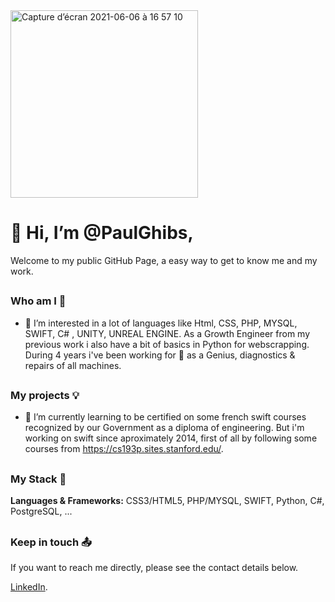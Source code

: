<img width="300" alt="Capture d’écran 2021-06-06 à 16 57 10" src="https://user-images.githubusercontent.com/7050604/120930010-bb7bd080-c6eb-11eb-91a3-e7f1ad53f896.png">

#  👋 Hi, I’m @PaulGhibs, 
Welcome to my public GitHub Page, a easy way to get to know me and my work.

##
###  Who am I 👨
- 👀 I’m interested in a lot of languages like Html, CSS, PHP, MYSQL, SWIFT, C# , UNITY, UNREAL ENGINE.
As a Growth Engineer from my previous work i also have a bit of basics in Python for webscrapping. 
During 4 years i've been working for  as a Genius, diagnostics & repairs of all machines.

##
###  My projects 💡
- 🌱 I’m currently learning to be certified on some french swift courses recognized by our Government as a diploma of engineering. 
But i'm working on swift since aproximately 2014, first of all by following some courses from https://cs193p.sites.stanford.edu/.

##
###   My Stack 🧳
**Languages & Frameworks:** CSS3/HTML5, PHP/MYSQL, SWIFT, Python, C#, PostgreSQL,  ...

##
###  Keep in touch 📤

If you want to reach me directly, please see the contact details below.
		
 [LinkedIn](https://www.linkedin.com/in/paul-ghibeaux-8a00a776/).
